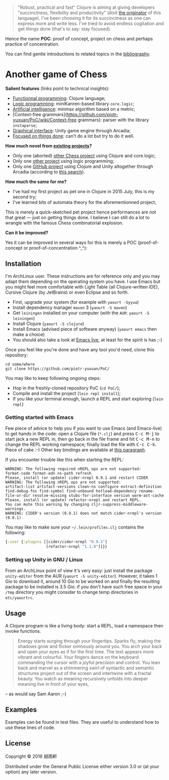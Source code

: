 > "Robust, practical and fast" Clojure is aiming at giving developers "succinctness, flexibility and productivity" (dixit [the originator](http://clojure.org/about/rationale) of this language). I've been choosing it for its succinctness as one can express more and write less. I've tried to avoid endless cogitation and get things done (that's to say: stay focused).

Hence the name **POC**: proof of concept, project on chess and perhaps practice of concentration.

You can find gentle introductions to related topics in the [bibliography](https://github.com/piotr-yuxuan/PoC/wiki/Bibliography).

# Another game of Chess

__Salient features__ (links point to technical insights):

 * [Functionnal programming](https://github.com/piotr-yuxuan/PoC/wiki/Functionnal-programming): Clojure language;
 * [Logic programming](https://github.com/piotr-yuxuan/PoC/wiki/Logic-programming): miniKanren-based library `core.logic`;
 * [Artificial intelligence](https://github.com/piotr-yuxuan/PoC/wiki/Artificial-intelligence): minmax algorithm based on a metric;
 * [Context-free grammars](https://github.com/piotr-yuxuan/PoC/wiki/Context-free grammars): parser with the library `instaparse`;
 * [Graphical interface](https://github.com/piotr-yuxuan/PoC/wiki/Graphical-interface): Unity game engine through Arcadia;
 * [Focused on things done](https://github.com/piotr-yuxuan/PoC/wiki/Focused-on-things-done): can't do a lot but try to do it well.

__How much novel from [existing projects](https://github.com/search?p=2&q=chess+logic&ref=searchresults&type=Repositories&utf8=%E2%9C%93)?__

 * Only one (aborted) [other Chess project](https://github.com/matlux/clojure-core-logic-chess) using Clojure and core.logic;
 * Only one [other project](https://github.com/Arunothia/ILP) using logic programming;
 * Only one [GitHub project](https://github.com/MysteryMachine/sbmws) using Clojure and Unity altogether through Arcadia (according to [this search](https://github.com/search?utf8=%E2%9C%93&q=arcadia+clojure)).

__How much the same for me?__

 * I've had my first project as pet one in Clojure in 2015 July, this is my second try;
 * I've learned bits of automata theory for the aforementionned project;

This is merely a quick-sketched pet project hence performances are not that great — just on getting things done. I believe I can still do a lot to wrangle with the famous Chess combinatorial explosion.

__Can it be improved?__

Yes it can be improved in several ways for this is merely a POC (proof-of-concept or proof-of-concentration ^_^):

## Installation

I'm ArchLinux user. These instructions are for reference only and you may adapt them depending on the operating system you have. I use Emacs but you might feel more comfortable with Light Table (all Clojure-written IDE), Cursive Clojure (by JetBrains) or even Eclipse and so forth.

 * First, upgrade your system (for example with `yaourt -Syyua`)
 * Install dependency manager `maven` 3 (`yaourt -S maven`)
 * Get `leiningen` installed on your computer (with the `AUR`: `yaourt -S leiningen`)
 * Install Clojure (`yaourt -S clojure`)
 * Install Emacs (advised piece of software anyway) (`yaourt emacs` then make a choice)
 * You should also take a look at [Emacs live](http://overtone.github.io/emacs-live/), at least for the spirit is has ;-)

Once you feel like you're done and have any tool you'd need, clone this repository:

```shell
cd some/where
git clone https://github.com/piotr-yuxuan/PoC/
```

You may like to keep following ongoing steps:

 * Hop in the freshly-cloned repository PoC (`cd PoC/`);
 * Compile and install the project (`lein repl install`);
 * If you like your terminal enough, launch a REPL and start exploring (`lein repl`)

### Getting started with Emacs
 
Few piece of advice to help you if you want to use Emacs (and Emacs-live) to get hands in the code: open a Clojure file (`*.clj`) and press <kbd>C-c M-j</kbd> to start jack a new REPL in, then go back in the file frame and hit <kbd>C-c M-n</kbd> to change the REPL working namespace; finally load the file with <kbd>C-c C-k</kbd>. Piece of cake :-) Other key bindings are available at [this paragraph](https://github.com/clojure-emacs/cider#using-cider-mode).

If you encounter trouble like this when starting the REPL:

```
WARNING: The following required nREPL ops are not supported: 
format-code format-edn ns-path refresh
Please, install (or update) cider-nrepl 0.9.1 and restart CIDER
WARNING: The following nREPL ops are not supported:
artifact-list artifact-versions clean-ns configure extract-definition find-debug-fns find-symbol find-unbound hotload-dependency rename-file-or-dir resolve-missing stubs-for-interface version warm-ast-cache
Please, install (or update) refactor-nrepl and restart REPL.
You can mute this warning by changing cljr-suppress-middleware-warnings.
WARNING: CIDER's version (0.9.1) does not match cider-nrepl's version (0.8.1)
```

You may like to make sure your `~/.lein/profiles.clj` contains the following:

```clojure
{:user {:plugins [[cider/cider-nrepl "0.9.1"]
                  [refactor-nrepl "1.1.0"]]}}
```

### Setting up Unity in GNU / Linux

From an ArchLinux point of view it's very easy: just install the package  `unity-editor` from the AUR (`yaourt -S unity-editor`). However, it takes 1 Gio to download it, around 10 Gio to be worked on and finally the resulting package to be installed is 3.5 Gio: if you don't have such free space in your `/tmp` directory you might consider to change temp directories in `etc/yaourtrc`.

## Usage

A Clojure program is like a living body: start a REPL, load a namespace then invoke functions.

> Energy starts surging through your fingertips. Sparks fly, making the shadows grow and flicker ominously around you. You arch your back and open your eyes as if for the first time. The text appears more vibrant and colourful. Your fingers dance on the keyboard commanding the cursor with a joyful precision and control. You lean back and marvel as a shimmering swirl of syntactic and semantic structures project out of the screen and intertwine with a fractal beauty. You watch as meaning recursively unfolds into deeper meaning live in front of your eyes,

– as would say Sam Aaron ;-)

## Examples

Examples can be found in test files. They are useful to understand how to use these lines of code.

## License

Copyright © 2016 胡雨軒

Distributed under the General Public License either version 3.0 or (at your option) any later version.
